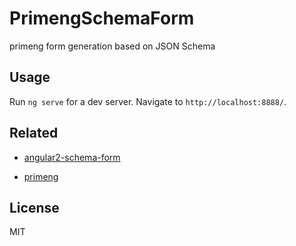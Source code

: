# PrimengSchemaForm

primeng form generation based on JSON Schema


## Usage

Run `ng serve` for a dev server. Navigate to `http://localhost:8888/`.

## Related

- [angular2-schema-form](https://github.com/makinacorpus/angular2-schema-form)

- [primeng](https://github.com/primefaces/primeng)

## License

MIT

